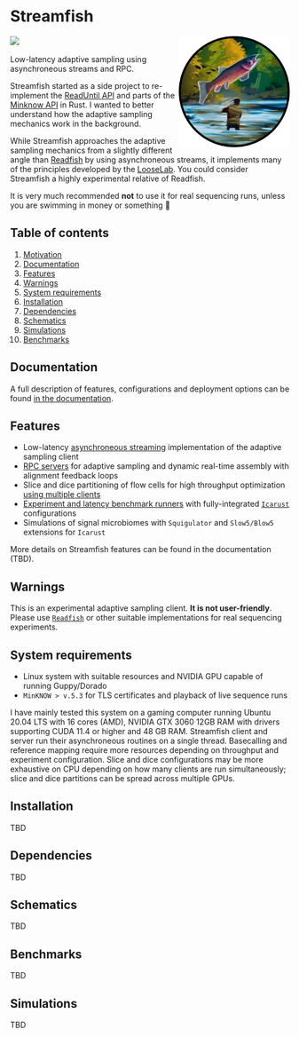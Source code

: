 # Streamfish 

<a href='https://github.com/esteinig'><img src='docs/assets/logo.png' align="right" height="200" alt="Giant salmon body-slamming fisherman" /></a>

![](https://img.shields.io/badge/version-0.1.0-black.svg)

Low-latency adaptive sampling using asynchroneous streams and RPC.


Streamfish started as a side project to re-implement the [ReadUntil API](https://github.com/nanoporetech/read_until_api) and parts of the [Minknow API](https://github.com/nanoporetech/minknow_api/tree/master/proto/minknow_api) in Rust. I wanted to better understand how the adaptive sampling mechanics work in the background. 


While Streamfish approaches the adaptive sampling mechanics from a slightly different angle than [Readfish](https://github.com/LooseLab/Readfish) by using asynchroneous streams, it implements many of the principles developed by the [LooseLab](https://github.com/LooseLab). You could consider Streamfish a highly experimental relative of Readfish.

It is very much recommended **not** to use it for real sequencing runs, unless you are swimming in money or something 🐡


## Table of contents

1. [Motivation]()
2. [Documentation]()
3. [Features]()
4. [Warnings]()
5. [System requirements]()
6. [Installation]()
7. [Dependencies]()
8. [Schematics]()
9. [Simulations]()
10. [Benchmarks]()

## Documentation

A full description of features, configurations and deployment options can be found [in the documentation]().

## Features

* Low-latency [asynchroneous streaming]() implementation of the adaptive sampling client
* [RPC servers]() for adaptive sampling and dynamic real-time assembly with alignment feedback loops
* Slice and dice partitioning of flow cells for high throughput optimization [using multiple clients]()
* [Experiment and latency benchmark runners]() with fully-integrated [`Icarust`](https://github.com/LooseLab/Icarust) configurations
* Simulations of signal microbiomes with `Squigulator` and `Slow5/Blow5` extensions for `Icarust`

More details on Streamfish features can be found in the documentation (TBD).

## Warnings

This is an experimental adaptive sampling client. **It is not user-friendly**. Please use [`Readfish`](https://github.com/LooseLab/readfish) or other suitable implementations for real sequencing experiments.

## System requirements

* Linux system with suitable resources and NVIDIA GPU capable of running Guppy/Dorado
* `MinKNOW > v.5.3` for TLS certificates and playback of live sequence runs

I have mainly tested this system on a gaming computer running Ubuntu 20.04 LTS with 16 cores (AMD), NVIDIA GTX 3060 12GB RAM with drivers supporting CUDA 11.4 or higher and 48 GB RAM. Streamfish client and server run their asynchroneous routines on a single thread. Basecalling and reference mapping require more resources depending on throughput and experiment configuration. Slice and dice configurations may be more exhaustive on CPU depending on how many clients are run simultaneously; slice and dice partitions can be spread across multiple GPUs.

## Installation

TBD

## Dependencies

TBD

## Schematics

TBD

## Benchmarks

TBD

## Simulations

TBD

